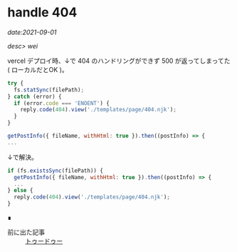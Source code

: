 # handle 404

*date:2021-09-01*

*desc> wei*

vercel デプロイ時、↓で 404 のハンドリングができず 500 が返ってしまってた ( ローカルだとOK )。

```javascript
try {
  fs.statSync(filePath);
} catch (error) {
  if (error.code === 'ENOENT') {
    reply.code(404).view('./templates/page/404.njk');
  }
}

getPostInfo({ fileName, withHtml: true }).then((postInfo) => {
...
```

↓で解決。

```javascript
if (fs.existsSync(filePath)) {
  getPostInfo({ fileName, withHtml: true }).then((postInfo) => {
  ...
} else {
  reply.code(404).view('./templates/page/404.njk');
}
```
<footer class="post-footer">&#8718;</footer><nav class="post-recent"><dl><dt>前に出た記事</dt><dd><a href="%E3%83%88%E3%82%A5%E3%83%BC%E3%83%89%E3%82%A5%E3%83%BC">トゥードゥー</a></dd></dl></nav>